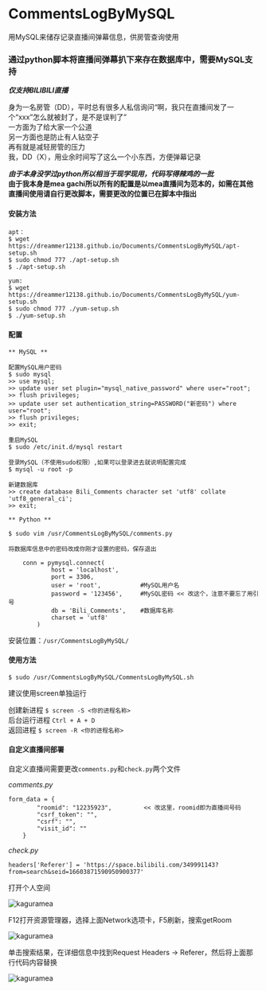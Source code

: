# CommentsLogByMySQL
用MySQL来储存记录直播间弹幕信息，供房管查询使用
### 通过python脚本将直播间弹幕扒下来存在数据库中，**需要MySQL支持**
***仅支持BILIBILI直播***

身为一名房管（DD），平时总有很多人私信询问“啊，我只在直播间发了一个“xxx”怎么就被封了，是不是误判了”  
一方面为了给大家一个公道  
另一方面也是防止有人钻空子  
再有就是减轻房管的压力  
我，DD（X），用业余时间写了这么一个小东西，方便弹幕记录  
  
***由于本身没学过python所以相当于现学现用，代码写得辣鸡的一批***  
**由于我本身是mea gachi所以所有的配置是以mea直播间为范本的，如需在其他直播间使用请自行更改脚本，需要更改的位置已在脚本中指出**
  
#### 安装方法
```
apt：
$ wget https://dreammer12138.github.io/Documents/CommentsLogByMySQL/apt-setup.sh
$ sudo chmod 777 ./apt-setup.sh
$ ./apt-setup.sh

yum:
$ wget https://dreammer12138.github.io/Documents/CommentsLogByMySQL/yum-setup.sh
$ sudo chmod 777 ./yum-setup.sh
$ ./yum-setup.sh

```

#### 配置
```
** MySQL **  

配置MySQL用户密码
$ sudo mysql
>> use mysql;
>> update user set plugin="mysql_native_password" where user="root";
>> flush privileges;
>> update user set authentication_string=PASSWORD("新密码") where user="root";
>> flush privileges;
>> exit;

重启MySQL
$ sudo /etc/init.d/mysql restart

登录MySQL（不使用sudo权限）,如果可以登录进去就说明配置完成
$ mysql -u root -p

新建数据库
>> create database Bili_Comments character set 'utf8' collate 'utf8_general_ci';
>> exit;

** Python **

$ sudo vim /usr/CommentsLogByMySQL/comments.py

将数据库信息中的密码改成你刚才设置的密码，保存退出

	conn = pymysql.connect(
			host = 'localhost',
			port = 3306,
			user = 'root',           #MySQL用户名
			password = '123456',     #MySQL密码 << 改这个，注意不要忘了用引号
			db = 'Bili_Comments',    #数据库名称
			charset = 'utf8'
		)

```

安装位置：`/usr/CommentsLogByMySQL/`  

#### 使用方法
```
$ sudo /usr/CommentsLogByMySQL/CommentsLogByMySQL.sh
```
建议使用screen单独运行  

创建新进程 `$ screen -S <你的进程名称>`  
后台运行进程 `Ctrl + A + D`  
返回进程 `$ screen -R <你的进程名称>`  

#### 自定义直播间部署
自定义直播间需要更改`comments.py`和`check.py`两个文件  

*comments.py*

```
form_data = {
		"roomid": "12235923",         << 改这里，roomid即为直播间号码
		"csrf_token": "",
		"csrf": "",
		"visit_id": ""
	}
```

*check.py*

```
headers['Referer'] = 'https://space.bilibili.com/349991143?from=search&seid=16603871590950900377'
```

打开个人空间  

![kaguramea](https://dreammer12138.github.io/Documents/CommentsLogByMySQL/dict/20190808151510.png)  

F12打开资源管理器，选择上面Network选项卡，F5刷新，搜索getRoom  

![kaguramea](https://dreammer12138.github.io/Documents/CommentsLogByMySQL/dict/20190808151616.png)  

单击搜索结果，在详细信息中找到Request Headers -> Referer，然后将上面那行代码内容替换  
  
![kaguramea](https://dreammer12138.github.io/Documents/CommentsLogByMySQL/dict/20190808151635.png)  
